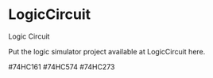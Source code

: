 # LogicCircuit

Logic Circuit

Put the logic simulator project available at LogicCircuit here.

#74HC161
#74HC574
#74HC273
